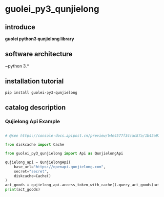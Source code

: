 # guolei_py3_qunjielong

## introduce

**guolei python3 qunjielong library**

## software architecture

~python 3.*

## installation tutorial

```shell
pip install guolei-py3-qunjielong
```

## catalog description
### Qujielong Api Example
```python

# @see https://console-docs.apipost.cn/preview/b4e4577f34cac87a/1b45a97352d07e60/

from diskcache import Cache

from guolei_py3_qunjielong import Api as QunjielongApi

qujielong_api = QunjielongApi(
    base_url="https://openapi.qunjielong.com",
    secret="secret",
    diskcache=Cache()
)
act_goods = qujielong_api.access_token_with_cache().query_act_goods(act_no="2404110172842728")
print(act_goods)
```